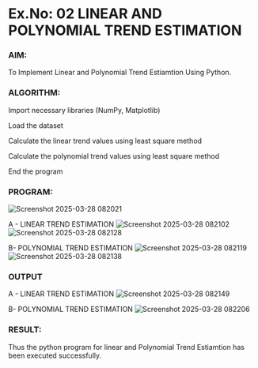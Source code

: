 # Ex.No: 02 LINEAR AND POLYNOMIAL TREND ESTIMATION

### AIM:
To Implement Linear and Polynomial Trend Estiamtion Using Python.

### ALGORITHM:
Import necessary libraries (NumPy, Matplotlib)

Load the dataset

Calculate the linear trend values using least square method

Calculate the polynomial trend values using least square method

End the program
### PROGRAM:
![Screenshot 2025-03-28 082021](https://github.com/user-attachments/assets/0007d209-feb2-42fb-82b6-b7b36c0c9834)

A - LINEAR TREND ESTIMATION
 ![Screenshot 2025-03-28 082102](https://github.com/user-attachments/assets/3d41a869-3450-4dcd-918c-cbc9488e5a64)
![Screenshot 2025-03-28 082128](https://github.com/user-attachments/assets/befd35c1-8737-48c7-8196-f6dbfb9ee27f)

B- POLYNOMIAL TREND ESTIMATION
![Screenshot 2025-03-28 082119](https://github.com/user-attachments/assets/f1228073-a65f-4551-a512-11635b69de75)
![Screenshot 2025-03-28 082138](https://github.com/user-attachments/assets/04471cb3-709d-41d6-9e45-3a958bc39023)

### OUTPUT
A - LINEAR TREND ESTIMATION
![Screenshot 2025-03-28 082149](https://github.com/user-attachments/assets/dbe404d1-984b-46f3-8850-781fbccdd48d)

B- POLYNOMIAL TREND ESTIMATION
![Screenshot 2025-03-28 082206](https://github.com/user-attachments/assets/58b2b304-dff4-42b7-a042-7ac5a1b62700)

### RESULT:
Thus the python program for linear and Polynomial Trend Estiamtion has been executed successfully.
